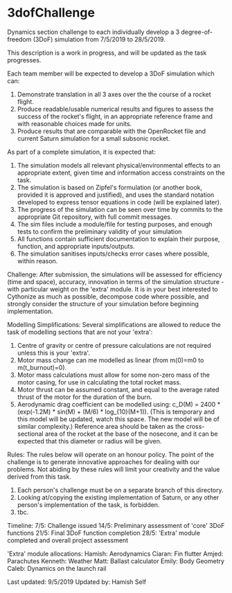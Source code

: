 # 3dofChallenge
Dynamics section challenge to each individually develop a 3 degree-of-freedom
(3DoF) simulation from 7/5/2019 to 28/5/2019.

This description is a work in progress, and will be updated as the task
progresses.

Each team member will be expected to develop a 3DoF simulation which can:
  1) Demonstrate translation in all 3 axes over the the course of a rocket
      flight.
  2) Produce readable/usable numerical results and figures to assess the success
      of the rocket's flight, in an appropriate reference frame and with
      reasonable choices made for units.
  3) Produce results that are comparable with the OpenRocket file and current
      Saturn simulation for a small subsonic rocket.


As part of a complete simulation, it is expected that:
  1) The simulation models all relevant physical/environmental effects to an
      appropriate extent, given time and information access constraints on the
      task.
  2) The simulation is based on Zipfel's formulation (or another book, provided
      it is approved and justified), and uses the standard notation developed
      to express tensor equations in code (will be explained later).
  3) The progress of the simulation can be seen over time by commits to the
      appropriate Git repository, with full commit messages.
  4) The sim files include a module/file for testing purposes, and enough tests
      to confirm the preliminary validity of your simulation
  5) All functions contain sufficient documentation to explain their purpose,
      function, and appropriate inputs/outputs.
  6) The simulation sanitises inputs/checks error cases where possible, within
      reason.


Challenge:
After submission, the simulations will be assessed for efficiency (time and
space), accuracy, innovation in terms of the simulation structure - with
particular weight on the 'extra' module.
It is in your best interested to Cythonize as much as possible, decompose code
where possible, and strongly consider the structure of your simulation before
beginning implementation.

Modelling Simplifications:
Several simplifications are allowed to reduce the task of modelling sections that are not your 'extra':
  1) Centre of gravity or centre of pressure calculations are not required unless this is your 'extra'.
  2) Motor mass change can me modelled as linear (from m(0)=m0 to m(t_burnout)=0).
  3) Motor mass calculations must allow for some non-zero mass of the motor casing, for use in calculating the total rocket
     mass.
  4) Motor thrust can be assumed constant, and equal to the average rated thrust of the motor for the duration of the burn.
  5) Aerodynamic drag coefficient can be modelled using: c_D(M) = 2400 * (exp(-1.2M) * sin(M) + (M/6) * log_{10}(M+1)).
    (This is temporary and this model will be updated, watch this space. The new model will be of similar complexity.)
    Reference area should be taken as the cross-sectional area of the rocket at the base of the nosecone, and it can be
    expected that this diameter or radius will be given.

Rules:
The rules below will operate on an honour policy. The point of the challenge is
to generate innovative approaches for dealing with our problems. Not abiding by
these rules will limit your creativity and the value derived from this task.
  1) Each person's challenge must be on a separate branch of this directory.
  2) Looking at/copying the existing implementation of Saturn, or any other
      person's implementation of the task, is forbidden.
  3) tbc.

Timeline:
7/5: Challenge issued
14/5: Preliminary assessment of 'core' 3DoF functions
21/5: Final 3DoF function completion
28/5: 'Extra' module completed and overall project assessment


'Extra' module allocations:
Hamish: Aerodynamics
Ciaran: Fin flutter
Amjed: Parachutes
Kenneth: Weather
Matt: Ballast calculator
Emily: Body Geometry
Caleb: Dynamics on the launch rail


Last updated: 9/5/2019
Updated by: Hamish Self
